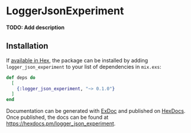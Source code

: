 # LoggerJsonExperiment

**TODO: Add description**

## Installation

If [available in Hex](https://hex.pm/docs/publish), the package can be installed
by adding `logger_json_experiment` to your list of dependencies in `mix.exs`:

```elixir
def deps do
  [
    {:logger_json_experiment, "~> 0.1.0"}
  ]
end
```

Documentation can be generated with [ExDoc](https://github.com/elixir-lang/ex_doc)
and published on [HexDocs](https://hexdocs.pm). Once published, the docs can
be found at <https://hexdocs.pm/logger_json_experiment>.

